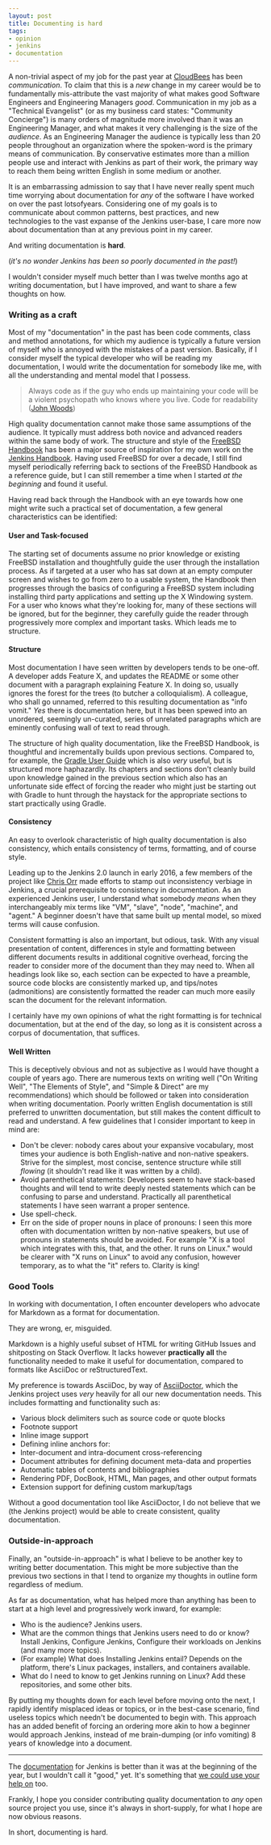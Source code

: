 ```yaml
---
layout: post
title: Documenting is hard
tags:
- opinion
- jenkins
- documentation
---
```



A non-trivial aspect of my job for the past year at
[CloudBees](http://cloudbees.com) has been *communication*. To claim that this
is a _new_ change in my career would be to fundamentally mis-attribute the vast
majority of what makes good Software Engineers and Engineering Managers _good_.
Communication in my job as a "Technical Evangelist" (or as my business card
states: "Community Concierge") is many orders of magnitude more involved than
it was an Engineering Manager, and what makes it very challenging is the size
of the *audience*. As an Engineering Manager the audience is typically less
than 20 people throughout an organization where the spoken-word is the primary
means of communication. By conservative estimates more than a million people
use and interact with Jenkins as part of their work, the primary way to reach
them being written English in some medium or another.


It is an embarrassing admission to say that I have never really spent much time
worrying about documentation for *any* of the software I have
worked on over the past lotsofyears. Considering one of my goals is to
communicate about common patterns, best practices, and new technologies to the
vast expanse of the Jenkins user-base, I care more now about documentation than
at any previous point in my career.

And writing documentation is **hard**.


(_it's no wonder Jenkins has been so poorly documented in the past!_)


I wouldn't consider myself much better than I was twelve months ago at writing
documentation, but I have improved, and want to share a few thoughts on how.

### Writing as a craft

Most of my "documentation" in the past has been code comments, class and method
annotations, for which my audience is typically a future version of myself who
is annoyed with the mistakes of a past version. Basically, if I consider myself
the typical developer who will be reading my documentation, I would write the
documentation for somebody like me, with all the understanding and mental model
that I possess.

> Always code as if the guy who ends up maintaining your code will be a violent
> psychopath who knows where you live. Code for readability
([John Woods](http://stackoverflow.com/a/878436))


High quality documentation cannot make those same assumptions of the audience.
It typically must address both novice and advanced readers within the same body
of work. The structure and style of the [FreeBSD
Handbook](https://www.freebsd.org/doc/en_US.ISO8859-1/books/handbook/) has been
a major source of inspiration for my own work on the [Jenkins
Handbook](https://jenkins.io/doc/book/). Having used FreeBSD for over a decade,
I still find myself periodically referring back to sections of the FreeBSD
Handbook as a reference guide, but I can still remember a time when I started
*at the beginning* and found it useful.

Having read back through the Handbook with an eye towards how one might write
such a practical set of documentation, a few general characteristics can be
identified:


#### User and Task-focused

The starting set of documents assume no prior knowledge or existing FreeBSD
installation and thoughtfully guide the user through the installation process.
As if targeted at a user who has sat down at an empty computer screen and
wishes to go from zero to a usable system, the Handbook then progresses through
the basics of configuring a FreeBSD system including installing third party
applications and setting up the X Windowing system. For a user who knows what
they're looking for, many of these sections will be ignored, but for the
beginner, they carefully guide the reader through progressively more complex
and important tasks. Which leads me to structure.

#### Structure

Most documentation I have seen written by developers tends to be one-off. A
developer adds Feature X, and updates the README or some other document with a
paragraph explaining Feature X. In doing so, usually ignores the forest for the
trees (to butcher a colloquialism). A colleague, who shall go unnamed,
referred to this resulting documentation as "info vomit." *Yes* there is
documentation here, but it has been spewed into an unordered, seemingly
un-curated, series of unrelated paragraphs which are eminently confusing wall
of text to read through.

The structure of high quality documentation, like the FreeBSD Handbook, is
thoughtful and incrementally builds upon previous sections. Compared to, for
example, the [Gradle User Guide](https://docs.gradle.org/current/userguide/userguide.html) which is also
*very* useful, but is structured more haphazardly. Its chapters and sections
don't cleanly build upon knowledge gained in the previous section which also
has an unfortunate side effect of forcing the reader who might just be starting
out with Gradle to hunt through the haystack for the appropriate sections to
start practically using Gradle.

#### Consistency

An easy to overlook characteristic of high quality documentation is also
consistency, which entails consistency of terms, formatting, and of course
style.

Leading up to the Jenkins 2.0 launch in early 2016, a few members of the
project like [Chris Orr](https://github.com/orrc) made efforts to stamp out
inconsistency verbiage in Jenkins, a crucial prerequisite to consistency in
documentation. As an experienced Jenkins user, I understand what somebody
_means_ when they interchangeably mix terms like "VM", "slave", "node",
"machine", and "agent." A beginner doesn't have that same built up mental
model, so mixed terms will cause confusion.

Consistent formatting is also an important, but odious, task. With any visual
presentation of content, differences in style and formatting between different
documents results in additional cognitive overhead, forcing the reader to
consider more of the document than they may need to. When all headings look
like so, each section can be expected to have a preamble, source code blocks
are consistently marked up, and tips/notes (admonitions) are consistently
formatted the reader can much more easily scan the document for the relevant
information.

I certainly have my own opinions of what the right formatting is for technical
documentation, but at the end of the day, so long as it is consistent across a
corpus of documentation, that suffices.

#### Well Written

This is deceptively obvious and not as subjective as I would have thought a
couple of years ago. There are numerous texts on writing well ("On Writing
Well", "The Elements of Style", and "Simple & Direct" are my recommendations)
which should be followed or taken into consideration when writing
documentation. Poorly written English documentation is still preferred to
unwritten documentation, but still makes the content difficult to read and
understand. A few guidelines that I consider important to keep in mind are:

* Don't be clever: nobody cares about your expansive vocabulary, most times
  your audience is both English-native and non-native speakers.  Strive for
  the simplest, most concise, sentence structure while still _flowing_ (it
  shouldn't read like it was written by a child).
* Avoid parenthetical statements: Developers seem to have stack-based thoughts
  and will tend to write deeply nested statements which can be confusing to
  parse and understand. Practically all parenthetical statements I have seen
  warrant a proper sentence.
* Use spell-check.
* Err on the side of proper nouns in place of pronouns: I seen this more often
  with documentation written by non-native speakers, but use of pronouns in
  statements should be avoided. For example "X is a tool which integrates with this, that,
  and the other. It runs on Linux." would be clearer with "X runs on Linux" to
  avoid any confusion, however temporary, as to what the "it" refers to.
  Clarity is king!

### Good Tools

In working with documentation, I often encounter developers who advocate for
Markdown as a format for documentation.

They are wrong, er, misguided.

Markdown is a highly useful subset of HTML for writing GitHub Issues and
shitposting on Stack Overflow. It lacks however **practically all** the functionality
needed to make it useful for documentation, compared to formats like AsciiDoc
or reStructuredText.

My preference is towards AsciiDoc, by way of
[AsciiDoctor](http://asciidoctor.org), which the Jenkins project uses *very*
heavily for all our new documentation needs. This includes formatting and
functionality such as:


* Various block delimiters such as source code or quote blocks
* Footnote support
* Inline image support
* Defining inline anchors for:
* Inter-document and intra-document cross-referencing
* Document attributes for defining document meta-data and properties
* Automatic tables of contents and bibliographies
* Rendering PDF, DocBook, HTML, Man pages, and other output formats
* Extension support for defining custom markup/tags


Without a good documentation tool like AsciiDoctor, I do not believe that we
(the Jenkins project) would be able to create consistent, quality documentation.


### Outside-in-approach

Finally, an "outside-in-approach" is what I believe to be another key to
writing better documentation. This might be more subjective than the previous
two sections in that I tend to organize my thoughts in outline form regardless
of medium.

As far as documentation, what has helped more than anything has been to start
at a high level and progressively work inward, for example:

* Who is the audience? Jenkins users.
* What are the common things that Jenkins users need to do or know? Install
  Jenkins, Configure Jenkins, Configure their workloads on Jenkins (and many
   more topics).
* (For example) What does Installing Jenkins entail? Depends on the platform,
  there's Linux packages, installers, and containers available.
* What do I need to know to get Jenkins running on Linux? Add these
  repositories, and some other bits.

By putting my thoughts down for each level before moving onto the next, I
rapidly identify misplaced ideas or topics, or in the best-case scenario, find
useless topics which needn't be documented to begin with. This approach has an
added benefit of forcing an ordering more akin to how a beginner would approach
Jenkins, instead of me brain-dumping (or info vomiting) 8 years of knowledge
into a document.

---

The [documentation](https://jenkins.io/doc/) for Jenkins is better than it was
at the beginning of the year, but I wouldn't call it "good," yet. It's
something that [we could use your help on](https://github.com/jenkins-infra/jenkins.io) too.


Frankly, I hope you consider contributing quality documentation to _any_ open source
project you use, since it's always in short-supply, for what I hope are now
obvious reasons.

In short, documenting is hard.
